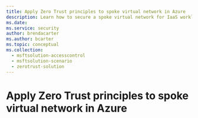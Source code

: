 ```yaml
---
title: Apply Zero Trust principles to spoke virtual network in Azure
description: Learn how to secure a spoke virtual network for IaaS workloads with Zero Trust.   
ms.date: 
ms.service: security
author: brendacarter
ms.author: bcarter
ms.topic: conceptual
ms.collection: 
  - msftsolution-accesscontrol
  - msftsolution-scenario
  - zerotrust-solution
---
```


# Apply Zero Trust principles to spoke virtual network in Azure


